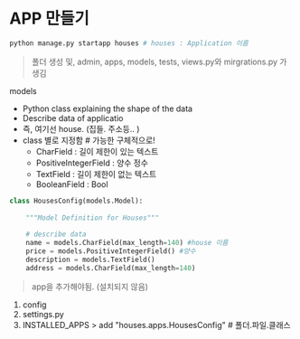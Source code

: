 # APP 만들기
```bash
python manage.py startapp houses # houses : Application 이름
```
> 폴더 생성 및, admin, apps, models, tests, views.py와 mirgrations.py 가 생김

models  
- Python class explaining the shape of the data  
- Describe data of applicatio
- 즉, 여기선 house. (집들. 주소등.. )
- class 별로 지정함 # 가능한 구체적으로!
  - CharField : 길이 제한이 있는 텍스트
  - PositiveIntegerField : 양수 정수
  - TextField : 길이 제한이 없는 텍스트
  - BooleanField : Bool

```python
class HousesConfig(models.Model):
    
    """Model Definition for Houses"""
    
    # describe data
    name = models.CharField(max_length=140) #house 이름
    price = models.PositiveIntegerField() #양수
    description = models.TextField()
    address = models.CharField(max_length=140)
```
> app을 추가해야됨. (설치되지 않음)

1. config
2. settings.py
3. INSTALLED_APPS > add
    "houses.apps.HousesConfig" # 폴더.파일.클래스

